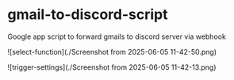# gmail-to-discord-script
Google app script to forward gmails to discord server via webhook

![select-function](./Screenshot from 2025-06-05 11-42-50.png)

![trigger-settings](./Screenshot from 2025-06-05 11-42-13.png)
